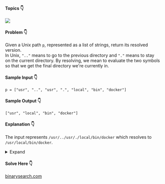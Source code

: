#### Topics :point_down:
![](https://img.shields.io/badge/-stack-wheat)

#### Problem :point_down:
Given a Unix path `p`, represented as a list of strings, return its resolved version.  
In Unix, `".."` means to go to the previous directory and `"."` means to stay on the current directory. By resolving, we mean to evaluate the two symbols so that we get the final directory we're currently in.
#### Sample Input :point_down:
```
p = ["usr", "..", "usr", ".", "local", "bin", "docker"]
```
#### Sample Output :point_down:
```
["usr", "local", "bin", "docker"]
```
#### Explanation :point_down:
The input represents `/usr/../usr/./local/bin/docker` which resolves to `/usr/local/bin/docker`.
<details>
<summary>Expand</summary>

#### Python :point_down:
```py
def solve(p):
    s = [] # stack
    for i in p:
        if i == '..' and s:
            s.pop()
        elif i not in ['..', '.']:
            s.append(i)

    return s
```
#### Time Complexity :point_down:
```
O(n)
```
#### Space Complexity :point_down:
```
O(n)
```
</details>

#### Solve Here :point_down:
[binarysearch.com](https://binarysearch.com/problems/Unix-Path-Resolution)
